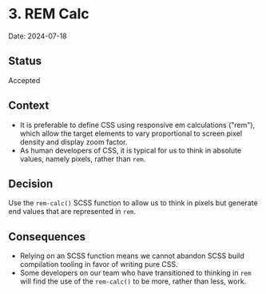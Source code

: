 # 3. REM Calc
Date: 2024-07-18

## Status

Accepted

## Context

- It is preferable to define CSS using responsive em calculations ("rem"), which allow the target elements to vary proportional to screen pixel density and display zoom factor.
- As human developers of CSS, it is typical for us to think in absolute values, namely pixels, rather than `rem`.


## Decision

Use the `rem-calc()` SCSS function to allow us to think in pixels but generate end values that are represented in `rem`.

## Consequences

- Relying on an SCSS function means we cannot abandon SCSS build compilation tooling in favor of writing pure CSS.
- Some developers on our team who have transitioned to thinking in `rem` will find the use of the `rem-calc()` to be more, rather than less, work.
